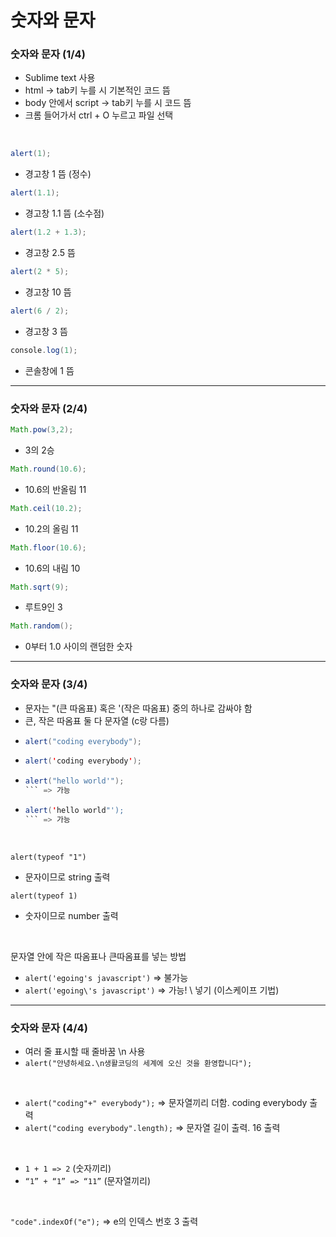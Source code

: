 # 숫자와 문자
### 숫자와 문자 (1/4)

- Sublime text 사용
- html -> tab키 누를 시 기본적인 코드 뜸
- body 안에서 script -> tab키 누를 시 코드 뜸
- 크롬 들어가서 ctrl + O 누르고 파일 선택
</br>

```java
alert(1);
```
- 경고창 1 뜸 (정수)

```java
alert(1.1);
```
- 경고창 1.1 뜸 (소수점)

```java
alert(1.2 + 1.3);
```
- 경고창 2.5 뜸
  
```java
alert(2 * 5);
```
- 경고창 10 뜸
  
```java
alert(6 / 2);
```
- 경고창 3 뜸
  
```java
console.log(1);
```
- 콘솔창에 1 뜸

---

### 숫자와 문자 (2/4)

```java
Math.pow(3,2);
```
- 3의 2승
  
```java
Math.round(10.6);
```
- 10.6의 반올림 11
  
```java
Math.ceil(10.2);
```
- 10.2의 올림 11
  
```java
Math.floor(10.6);
```
- 10.6의 내림 10
  
```java
Math.sqrt(9);
```
- 루트9인 3
  
```java
Math.random();
```
- 0부터 1.0 사이의 랜덤한 숫자

---

### 숫자와 문자 (3/4)

- 문자는 "(큰 따옴표) 혹은 '(작은 따옴표) 중의 하나로 감싸야 함
- 큰, 작은 따옴표 둘 다 문자열 (c랑 다름)
- ```java
  alert("coding everybody");
  ```
- ```java
  alert('coding everybody');
  ```
- ```java
  alert("hello world'");
  ``` => 가능
- ```java
  alert('hello world"');
  ``` => 가능
</br>

`alert(typeof "1")` 
- 문자이므로 string 출력
  
`alert(typeof 1)` 
- 숫자이므로 number 출력
</br>

문자열 안에 작은 따옴표나 큰따옴표를 넣는 방법
- `alert('egoing's javascript')` => 불가능
- `alert('egoing\'s javascript')` => 가능! \ 넣기 (이스케이프 기법) 

---

### 숫자와 문자 (4/4)

- 여러 줄 표시할 때 줄바꿈 \n 사용
- `alert("안녕하세요.\n생활코딩의 세계에 오신 것을 환영합니다");`
</br>

- `alert("coding"+" everybody");` => 문자열끼리 더함. coding everybody 출력
- `alert("coding everybody".length);` => 문자열 길이 출력. 16 출력
</br>

- `1 + 1 => 2` (숫자끼리)
- `“1” + “1” => “11”` (문자열끼리)
</br>

`"code".indexOf("e");` => e의 인덱스 번호 3 출력

